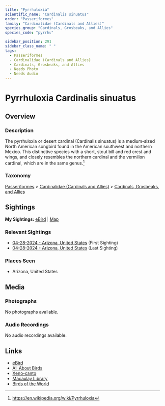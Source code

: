 ```yaml
---
title: "Pyrrhuloxia"
scientific_name: "Cardinalis sinuatus"
order: "Passeriformes"
family: "Cardinalidae (Cardinals and Allies)"
species_group: "Cardinals, Grosbeaks, and Allies"
species_code: "pyrrhu"

sidebar_position: 291
sidebar_class_name: " "
tags: 
  - Passeriformes
  - Cardinalidae (Cardinals and Allies)
  - Cardinals, Grosbeaks, and Allies
  - Needs Photo
  - Needs Audio
---
```


# Pyrrhuloxia <span className='sci_name'>Cardinalis sinuatus</span>

## Overview

### Description
The pyrrhuloxia  or desert cardinal (Cardinalis sinuatus) is a medium-sized North American songbird found in the American southwest and northern Mexico. This distinctive species with a short, stout bill and red crest and wings, and closely resembles the northern cardinal and the vermilion cardinal, which are in the same genus.[^1]

[^1]: https://en.wikipedia.org/wiki/Pyrrhuloxia

### Taxonomy
[Passeriformes](/tags/passeriformes) > [Cardinalidae (Cardinals and Allies)](/tags/cardinalidae-cardinals-and-allies) > [Cardinals, Grosbeaks, and Allies](/tags/cardinals-grosbeaks-and-allies)


## Sightings

**My Sightings:** [eBird](https://ebird.org/lifelist?r=world&time=life&spp=pyrrhu) | [Map](/map?species_code=pyrrhu)

### Relevant Sightings

* [04-28-2024 - Arizona, United States](https://ebird.org/checklist/S170824754) (First Sighting)
* [04-28-2024 - Arizona, United States](https://ebird.org/checklist/S170850373) (Last Sighting)

### Places Seen

* Arizona, United States



## Media
### Photographs
No photographs available.

### Audio Recordings
No audio recordings available.

## Links
* [eBird](https://ebird.org/species/pyrrhu) 
* [All About Birds](https://www.allaboutbirds.org/guide/pyrrhu) 
* [Xeno-canto](https://www.xeno-canto.org/species/cardinalis-sinuatus) 
* [Macaulay Library](https://search.macaulaylibrary.org/catalog?taxonCode=pyrrhu&sort=rating_rank_desc)
* [Birds of the World](https://birdsoftheworld.org/bow/species/pyrrhu)
